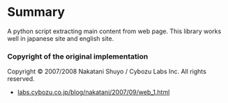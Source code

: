 <h1>Summary</h1>

A python script extracting main content from web page. This library works well in japanese site and english site.

<h3>Copyright of the original implementation</h3>

Copyright © 2007/2008 Nakatani Shuyo / Cybozu Labs Inc. All rights reserved.

<ul>
    <li><a href="http://labs.cybozu.co.jp/blog/nakatani/2007/09/web_1.html">labs.cybozu.co.jp/blog/nakatani/2007/09/web_1.html</a></li>
</ul>